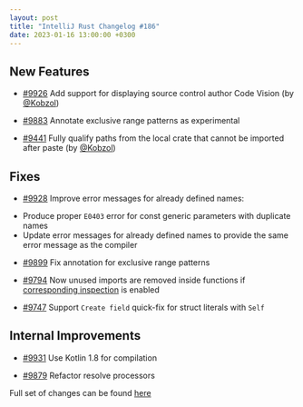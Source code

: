 ```yaml
---
layout: post
title: "IntelliJ Rust Changelog #186"
date: 2023-01-16 13:00:00 +0300
---
```



## New Features

* [#9926] Add support for displaying source control author Code Vision (by [@Kobzol])

* [#9883] Annotate exclusive range patterns as experimental

* [#9441] Fully qualify paths from the local crate that cannot be imported after paste (by [@Kobzol])

## Fixes

* [#9928] Improve error messages for already defined names:
- Produce proper `E0403` error for const generic parameters with duplicate names
- Update error messages for already defined names to provide the same error message as the compiler

* [#9899] Fix annotation for exclusive range patterns

* [#9794] Now unused imports are removed inside functions if [corresponding inspection](https://github.com/intellij-rust/intellij-rust/issues/2158) is enabled

* [#9747] Support `Create field` quick-fix for struct literals with `Self`

## Internal Improvements

* [#9931] Use Kotlin 1.8 for compilation

* [#9879] Refactor resolve processors

Full set of changes can be found [here](https://github.com/intellij-rust/intellij-rust/milestone/95?closed=1)

[@Kobzol]: https://github.com/Kobzol

[#9441]: https://github.com/intellij-rust/intellij-rust/pull/9441
[#9747]: https://github.com/intellij-rust/intellij-rust/pull/9747
[#9794]: https://github.com/intellij-rust/intellij-rust/pull/9794
[#9879]: https://github.com/intellij-rust/intellij-rust/pull/9879
[#9883]: https://github.com/intellij-rust/intellij-rust/pull/9883
[#9899]: https://github.com/intellij-rust/intellij-rust/pull/9899
[#9926]: https://github.com/intellij-rust/intellij-rust/pull/9926
[#9928]: https://github.com/intellij-rust/intellij-rust/pull/9928
[#9931]: https://github.com/intellij-rust/intellij-rust/pull/9931
